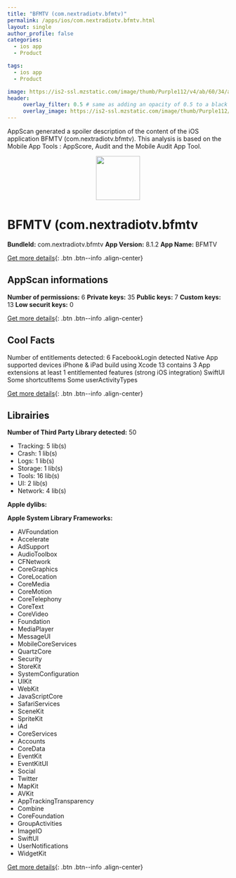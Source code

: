 ```yaml
---
title: "BFMTV (com.nextradiotv.bfmtv)"
permalink: /apps/ios/com.nextradiotv.bfmtv.html
layout: single
author_profile: false
categories: 
  - ios app 
  - Product 

tags: 
  - ios app 
  - Product 

image: https://is2-ssl.mzstatic.com/image/thumb/Purple112/v4/ab/60/34/ab603463-e395-86a6-1a0c-30f8f1df1970/AppIcon-0-1x_U007emarketing-0-10-0-85-220.png/512x512bb.jpg
header: 
     overlay_filter: 0.5 # same as adding an opacity of 0.5 to a black background
     overlay_image: https://is2-ssl.mzstatic.com/image/thumb/Purple112/v4/ab/60/34/ab603463-e395-86a6-1a0c-30f8f1df1970/AppIcon-0-1x_U007emarketing-0-10-0-85-220.png/512x512bb.jpg
---
```

AppScan generated a spoiler description of the content of the iOS application BFMTV (com.nextradiotv.bfmtv). This analysis is based on the Mobile App Tools : AppScore, Audit and the Mobile Audit App Tool.

  
  
<div style="text-align: center;"><img src="https://is2-ssl.mzstatic.com/image/thumb/Purple112/v4/ab/60/34/ab603463-e395-86a6-1a0c-30f8f1df1970/AppIcon-0-1x_U007emarketing-0-10-0-85-220.png/512x512bb.jpg" width="100" height="100"></div>  
  
# BFMTV (com.nextradiotv.bfmtv

**BundleId:** com.nextradiotv.bfmtv
**App Version:** 8.1.2
**App Name:** BFMTV


[Get more details](/pricing.html){: .btn .btn--info .align-center}  
  
## AppScan informations 

**Number of permissions:** 6
**Private keys:** 35
**Public keys:** 7
**Custom keys:** 13
**Low securit keys:** 0
  
[Get more details](/pricing.html){: .btn .btn--info .align-center}

## Cool Facts

Number of entitlements detected: 6
FacebookLogin detected
Native App
supported devices iPhone & iPad
build using Xcode 13
contains 3 App extensions
at least 1 entitlemented features (strong iOS integration)
SwiftUI
Some shortcutItems 
Some userActivityTypes
  
[Get more details](/pricing.html){: .btn .btn--info .align-center}

## Librairies 
**Number of Third Party Library detected:** 50
- Tracking: 5 lib(s)
- Crash: 1 lib(s)
- Logs: 1 lib(s)
- Storage: 1 lib(s)
- Tools: 16 lib(s)
- UI: 2 lib(s)
- Network: 4 lib(s)

**Apple dylibs:**


**Apple System Library Frameworks:**
- AVFoundation
- Accelerate
- AdSupport
- AudioToolbox
- CFNetwork
- CoreGraphics
- CoreLocation
- CoreMedia
- CoreMotion
- CoreTelephony
- CoreText
- CoreVideo
- Foundation
- MediaPlayer
- MessageUI
- MobileCoreServices
- QuartzCore
- Security
- StoreKit
- SystemConfiguration
- UIKit
- WebKit
- JavaScriptCore
- SafariServices
- SceneKit
- SpriteKit
- iAd
- CoreServices
- Accounts
- CoreData
- EventKit
- EventKitUI
- Social
- Twitter
- MapKit
- AVKit
- AppTrackingTransparency
- Combine
- CoreFoundation
- GroupActivities
- ImageIO
- SwiftUI
- UserNotifications
- WidgetKit


  
[Get more details](/pricing.html){: .btn .btn--info .align-center}

